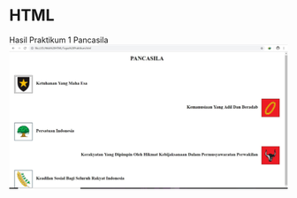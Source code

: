 # HTML
Hasil Praktikum 1 Pancasila
![alt text](https://github.com/Dhimas46/HTML/blob/master/Praktikum%201%20Pancasila.JPG) 

